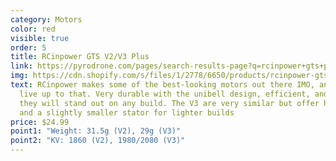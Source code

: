```yaml
---
category: Motors
color: red
visible: true
order: 5
title: RCinpower GTS V2/V3 Plus
link: https://pyrodrone.com/pages/search-results-page?q=rcinpower+gts+plus
img: https://cdn.shopify.com/s/files/1/2778/6650/products/rcinpower-gts-v2-2207-plus-1860kv-2500kv-2750kvmotor2_3_1200x1200.jpg?v=1673033037
text: RCinpower makes some of the best-looking motors out there IMO, and these
  live up to that. Very durable with the unibell design, efficient, and strong,
  they will stand out on any build. The V3 are very similar but offer higher KV
  and a slightly smaller stator for lighter builds
price: $24.99
point1: "Weight: 31.5g (V2), 29g (V3)"
point2: "KV: 1860 (V2), 1980/2080 (V3)"
---
```


